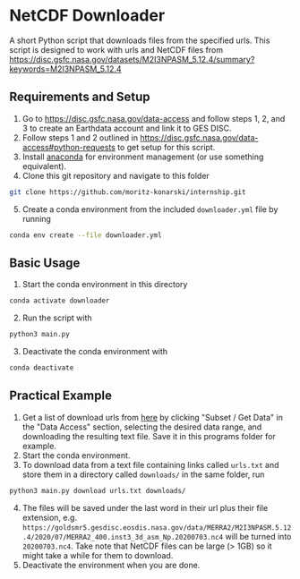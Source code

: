 # NetCDF Downloader

A short Python script that downloads files from the specified urls. This script
is designed to work with urls and NetCDF files from
<https://disc.gsfc.nasa.gov/datasets/M2I3NPASM_5.12.4/summary?keywords=M2I3NPASM_5.12.4>

## Requirements and Setup

1. Go to <https://disc.gsfc.nasa.gov/data-access> and follow steps 1, 2, and
3 to create an Earthdata account and link it to GES DISC.
2. Follow steps 1 and 2 outlined in
<https://disc.gsfc.nasa.gov/data-access#python-requests> to get setup for this
script.
3. Install [anaconda](https://www.anaconda.com/) for environment management (or
use something equivalent).
4. Clone this git repository and navigate to this folder
```bash 
git clone https://github.com/moritz-konarski/internship.git
```
5. Create a conda environment from the included `downloader.yml` file by 
running
```bash
conda env create --file downloader.yml
```

## Basic Usage

1. Start the conda environment in this directory
```bash
conda activate downloader
```
2. Run the script with
```bash
python3 main.py
```
3. Deactivate the conda environment with
```bash
conda deactivate
```

## Practical Example

1. Get a list of download urls from
[here](https://disc.gsfc.nasa.gov/datasets/M2I3NPASM_5.12.4/summary?keywords=M2I3NPASM_5.12.4) 
by clicking "Subset / Get Data" in the "Data Access" section, selecting the 
desired data range, and downloading the resulting text file. Save it in this
programs folder for example.
2. Start the conda environment.
3. To download data from a text file containing links called `urls.txt` and 
  store them in a directory called `downloads/` in the same folder, run
  ```bash
  python3 main.py download urls.txt downloads/
  ```
4. The files will be saved under the last word in their url plus their file
extension, e.g.
`https://goldsmr5.gesdisc.eosdis.nasa.gov/data/MERRA2/M2I3NPASM.5.12.4/2020/07/MERRA2_400.inst3_3d_asm_Np.20200703.nc4`
will be turned into `20200703.nc4`. Take note that NetCDF files can be large 
(> 1GB) so it might take a while for them to download.
5. Deactivate the environment when you are done.
